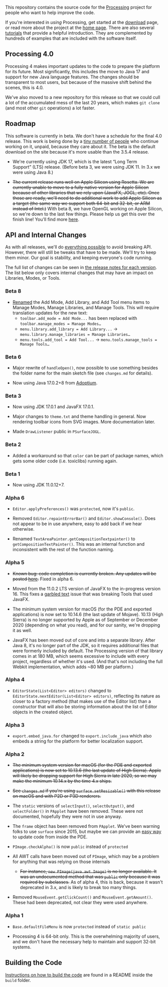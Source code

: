 This repository contains the source code for the [Processing](https://processing.org/) project for people who want to help improve the code.

If you're interested in *using* Processing, get started at the [download](https://processing.org/download) page, or read more about the project at the [home page](https://processing.org/). There are also several [tutorials](https://processing.org/tutorials) that provide a helpful introduction. They are complemented by hundreds of examples that are included with the software itself.


## Processing 4.0

Processing 4 makes important updates to the code to prepare the platform for its future. Most significantly, this includes the move to Java 17 and support for new Java language features. The changes should be transparent to most users, but because of the massive shift behind the scenes, this is 4.0.

We've also moved to a new repository for this release so that we could cull a lot of the accumulated mess of the last 20 years, which makes `git clone` (and most other `git` operations) a lot faster.


## Roadmap

This software is currently in beta. We don't have a schedule for the final 4.0 release. This work is being done by a [tiny number of people](https://github.com/processing/processing4/graphs/contributors?from=2019-10-01&to=2022-06-01&type=c) who continue working on it, unpaid, because they care about it. The beta is the default download on the site because it's more usable than the 3.5.4 release.

* We're currently using JDK 17, which is the latest “Long Term Support” (LTS) release. (Before beta 3, we were using JDK 11. In 3.x we were using Java 8.)

* ~~The current release runs well on Apple Silicon using Rosetta. We are currently unable to move to a fully native version for Apple Silicon because of other libraries that we rely upon (JavaFX, JOGL, etc). Once those are ready, we'll need to do additional work to add Apple Silicon as a target (the same way we support both 64-bit and 32-bit, or ARM instead of Intel.)~~ With beta 8, we have OpenGL working on Apple Silicon, so we're down to the last few things. Please help us get this over the finish line! You'll find more [here](https://github.com/processing/processing4/issues/128).


## API and Internal Changes

As with all releases, we'll do [everything possible](https://twitter.com/ben_fry/status/1426282574683516928) to avoid breaking API. However, there will still be tweaks that have to be made. We'll try to keep them minor. Our goal is stability, and keeping everyone's code running.

The full list of changes can be seen in [the release notes for each version](https://github.com/processing/processing4/blob/master/build/shared/changes.md). The list below only covers internal changes that may have an impact on Libraries, Modes, or Tools.


### Beta 8

* [Renamed](https://github.com/processing/processing4/commit/409163986ff2ff4d2dbf69c79c7eced45950d1d0) the Add Mode, Add Library, and Add Tool menu items to Manage Modes, Manage Libraries, and Manage Tools. This will require translation updates for the new text:
    * `toolbar.add_mode = Add Mode...` has been replaced with `toolbar.manage_modes = Manage Modes…`
    * `menu.library.add_library = Add Library...` → `menu.library.manage_libraries = Manage Libraries…`
    * `menu.tools.add_tool = Add Tool...` → `menu.tools.manage_tools = Manage Tools…`


### Beta 6

* Major rewrite of `handleOpen()`, now possible to use something besides the folder name for the main sketch file (see `changes.md` for details).

* Now using Java 17.0.2+8 from [Adoptium](https://adoptium.net/).


### Beta 3

* Now using JDK 17.0.1 and JavaFX 17.0.1.

* Major changes to `theme.txt` and theme handling in general. Now rendering toolbar icons from SVG images. More documentation later.

* Made `DrawListener` public in `PSurfaceJOGL`.


### Beta 2

* Added a workaround so that `color` can be part of package names, which gets some older code (i.e. toxiclibs) running again.


### Beta 1

* Now using JDK 11.0.12+7.


### Alpha 6

* `Editor.applyPreferences()` was `protected`, now it's `public`.

* Removed `Editor.repaintErrorBar()` and `Editor.showConsole()`. Does not appear to be in use anywhere, easy to add back if we hear otherwise.

* Renamed `TextAreaPainter.getCompositionTextpainter()` to `getCompositionTextPainter()`. This was an internal function and inconsistent with the rest of the function naming.


### Alpha 5

* ~~Known bug: code completion is currently broken. Any updates will be posted [here](https://github.com/processing/processing4/issues/177).~~ Fixed in alpha 6.

* Moved from the 11.0.2 LTS version of JavaFX to the in-progress version 16. This fixes a [garbled text](https://bugs.openjdk.java.net/browse/JDK-8234916) issue that was breaking Tools that used JavaFX.

* The minimum system version for macOS (for the PDE and exported applications) is now set to 10.14.6 (the last update of Mojave). 10.13 (High Sierra) is no longer supported by Apple as of September or December 2020 (depending on what you read), and for our sanity, we're dropping it as well.

* JavaFX has been moved out of core and into a separate library. After Java 8, it's no longer part of the JDK, so it requires additional files that were formerly included by default. The Processing version of that library comes in at 180 MB, which seems excessive to include with every project, regardless of whether it's used. (And that's not including the full Webkit implementation, which adds \~80 MB per platform.)


### Alpha 4

* `EditorState(List<Editor> editors)` changed to `EditorState.nextEditor(List<Editor> editors)`, reflecting its nature as closer to a factory method (that makes use of the Editor list) than a constructor that will also be storing information about the list of Editor objects in the created object.


### Alpha 3

* `export.embed_java.for` changed to `export.include_java` which also embeds a string for the platform for better localization support.


### Alpha 2

* ~~The minimum system version for macOS (for the PDE and exported applications) is now set to 10.13.6 (the last update of High Sierra). Apple will likely be dropping support for High Sierra in late 2020, so we may make the minimum 10.14.x by the time 4.x ships.~~

* ~~See `changes.md` if you're using `surface.setResizable()` with this release on macOS and with P2D or P3D renderers.~~

* The `static` versions of `selectInput()`, `selectOutput()`, and `selectFolder()` in `PApplet` have been removed. These were not documented, hopefully they were not in use anyway.

* The `frame` object has been removed from `PApplet`. We've been warning folks to use `surface` since 2015, but maybe we can provide an [easy way](https://github.com/processing/processing4/issues/59) to update code from inside the PDE.

* `PImage.checkAlpha()` is now `public` instead of `protected`

* All AWT calls have been moved out of `PImage`, which may be a problem for anything that was relying on those internals
    * ~~For instance, `new PImage(java.awt.Image)` is no longer available. It was an undocumented method that was `public` only because it was required by subclasses.~~ As of alpha 4, this is back, because it wasn't deprecated in 3.x, and is likely to break too many things.

* Removed `MouseEvent.getClickCount()` and `MouseEvent.getAmount()`. These had been deprecated, not clear they were used anywhere.


### Alpha 1

* `Base.defaultFileMenu` is now `protected` instead of `static public`

* Processing 4 is 64-bit only. This is the overwhelming majority of users, and we don't have the necessary help to maintain and support 32-bit systems.


## Building the Code

[Instructions on how to build the code](https://github.com/processing/processing4/blob/master/build/README.md) are found in a README inside the `build` folder.
